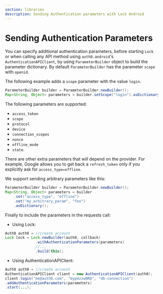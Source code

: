 ```yaml
---
section: libraries
description: Sending Authentication parameters with Lock Android
---
```


# Sending Authentication Parameters

You can specify additional authentication parameters, before starting `Lock` or when calling any API method using `auth0.android`'s `AuthenticationAPIClient`, by using `ParameterBuilder` object to build the parameter dictionary. By default `ParameterBuilder` has the parameter `scope` with `openid`.

The following example adds a `scope` parameter with the value `login`.
```java
ParameterBuilder builder = ParameterBuilder.newBuilder();
Map<String, Object> parameters = builder.setScope("login").asDictionary();
```

The following parameters are supported:
* `access_token`
* `scope`
* `protocol`
* `device`
* `connection_scopes`
* `nonce`
* `offline_mode`
* `state`.

There are other extra parameters that will depend on the provider. For example, Google allows you to get back a `refresh_token` only if you explicitly ask for `access_type=offline`.

We support sending arbitrary parameters like this:

```java
ParameterBuilder builder = ParameterBuilder.newBuilder();
Map<String, Object> parameters = builder
    .set("access_type", "offline")
    .set("my_arbitrary_param", "foo")
    .asDictionary();
```

Finally to include the parameters in the requests call:

* Using Lock:
```java
Auth0 auth0 = //create account
Lock lock = Lock.newBuilder(auth0, callback)
              .withAuthenticationParameters(parameters)
              //...
              .build(this);
```

* Using AuthenticationAPIClient:
```java
Auth0 auth0 = //create account
AuthenticationAPIClient client = new AuthenticationAPIClient(auth0);
client.login("me@auth0.com", "myp4zzw0RD", "db-connection")
.addAuthenticationParameters(parameters)
.start(...);
```
